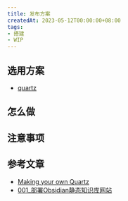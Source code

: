 ```yaml
---
title: 发布方案
createdAt: 2023-05-12T00:00:00+08:00
tags:
- 搭建
- WIP
---
```


## 选用方案

- [quartz](https://github.com/jackyzha0/quartz)

## 怎么做

## 注意事项

## 参考文章

- [Making your own Quartz](https://quartz.jzhao.xyz/notes/setup/#making-your-own-quartz)
- [001\_部署Obsidian静态知识库网站](https://ob.tianzhongs.ml/001_%e9%83%a8%e7%bd%b2Obsidian%e9%9d%99%e6%80%81%e7%9f%a5%e8%af%86%e5%ba%93%e7%bd%91%e7%ab%99)
